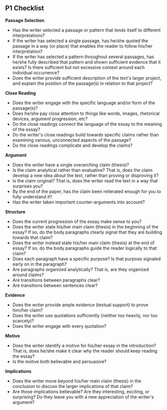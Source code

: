 ## P1 Checklist

**Passage Selection**

  - Has the writer selected a passage or pattern that lends itself to different interpretations?
  - If the writer has selected a single passage, has he/she quoted the passage in a way (or place) that enables the reader to follow his/her interpretation?
  - If the writer has selected a pattern throughout several passages, has he/she fully described that pattern and shown sufficient evidence that it exists? Is there sufficient but not excessive context around each individual occurrence?
  - Does the writer provide sufficient description of the text's larger project, and explain the position of the passage(s) in relation to that project?

**Close Reading**

  - Does the writer engage with the specific language and/or form of the passage(s)?
  - Does he/she pay close attention to things like words, images, rhetorical devices, argument progression, etc?
  - Do the close readings connect the language of the essay to the meaning of the essay?
  - Do the writer's close readings build towards specific claims rather than examining various, unconnected aspects of the passage?
  - Do the close readings complicate and develop the claims?

**Argument**

  - Does the writer have a single overarching claim (thesis)?
  - Is the claim analytical rather than evaluative? That is, does the claim develop a new idea *about* the text, rather than proving or disproving it?
  - Is the claim original? That is, does the writer read the text in a way that surprises you?
  - By the end of the paper, has the claim been reiterated enough for you to fully understand it?
  - Has the writer taken important counter-arguments into account?

**Structure**

  - Does the current progression of the essay make sense to you?
  - Does the writer state his/her main claim (thesis) in the beginning of the essay? If so, do the body paragraphs clearly signal that they are building towards that claim?
  - Does the writer instead state his/her main claim (thesis) at the end of essay? If so, do the body paragraphs guide the reader logically to that claim?
  - Does each paragraph have a specific purpose? Is that purpose signaled early on in the paragraph?
  - Are paragraphs organized analytically? That is, are they organized around claims?
  - Are transitions between paragraphs clear?
  - Are transitions between sentences clear?

**Evidence**

  - Does the writer provide ample evidence (textual support) to prove him/her claim?
  - Does the writer use quotations sufficiently (neither too heavily, nor too scarcely)?
  - Does the writer engage with every quotation?

**Motive**

  - Does the writer identify a motive for his/her essay in the introduction? That is, does he/she make it clear why the reader should keep reading the essay?
  - Is the motive both believable and persuasive?

**Implications**

  - Does the writer move beyond his/her main claim (thesis) in the conclusion to discuss the larger implications of that claim?
  - Are those implications believable? Are they interesting, exciting, or surprising? Do they leave you with a new appreciation of the writer's argument?

